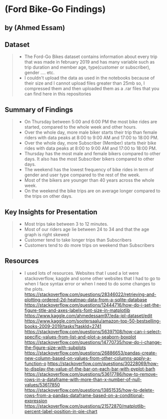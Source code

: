 # (Ford Bike-Go Findings)
## by (Ahmed Essam)


## Dataset

>- The Ford-Go Bikes dataset contains information about every trip that was made in february 2019 and has many variable such as trip duration and member age, type(customer or subscriber), gender .... etc. 
>- I couldn't upload the data as used in the notebooks because of their size and I cannot upload files greater than 25mb so, I compressed them and then uploaded them as a .rar files that you can find here in this repositories

## Summary of Findings

>- On Thursday between 5:00 and 6:00 PM the most bike rides are started, compared to the whole week and other hours.
>- Over the whole day, more male biker starts their trip than female riders with data peaks at 8:00 to 9:00 AM and 17:00 to 18:00 PM.
>- Over the whole day, more Subscriber (Member) starts their bike rides with data peaks at 8:00 to 9:00 AM and 17:00 to 18:00 PM.
>- Thursday has the most male and female bikers compared to other days. It also has the most Subscriber bikers compared to other days.
>- The weekend has the lowest frequency of bike rides in term of gender and user type compared to the rest of the week.
>- Most of the bikers are younger than 40 years across the whole week.
>- On the weekend the bike trips are on average longer compared to the trips on other days.

## Key Insights for Presentation

>- Most trips take between 3 to 12 minutes.
>- Most of our riders age lie between 24 to 34 and that the age graph is right skewed
>- Customer tend to take longer trips than Subscribers
>- Customers tend to do more trips on weekend than Subscribers


## Resources 
>- I used lots of resources. Websites that I used a lot were stackoverflow, kaggle and some other websites that I had to go to when I face syntax error or when I need to do some changes to the plots. 
>https://stackoverflow.com/questions/28346022/retrieving-and-plotting-ordered-2d-heatmap-data-from-a-sqlite-database
>https://stackoverflow.com/questions/12444716/how-do-i-set-the-figure-title-and-axes-labels-font-size-in-matplotlib
>https://www.kaggle.com/ahmedessam97/eda-ipl-dataset/edit
>https://www.kaggle.com/sootersaalu/amazon-top-50-bestselling-books-2009-2019/tasks?taskId=2741
>https://stackoverflow.com/questions/56397108/how-can-i-select-specific-values-from-list-and-plot-a-seaborn-boxplot
>https://stackoverflow.com/questions/14770735/how-do-i-change-the-figure-size-with-subplots
>https://stackoverflow.com/questions/26886653/pandas-create-new-column-based-on-values-from-other-columns-apply-a-function-o
>https://stackoverflow.com/questions/30228069/how-to-display-the-value-of-the-bar-on-each-bar-with-pyplot-barh
>https://stackoverflow.com/questions/53617786/how-to-remove-rows-in-a-dataframe-with-more-than-x-number-of-null-values/53617850
>https://stackoverflow.com/questions/13851535/how-to-delete-rows-from-a-pandas-dataframe-based-on-a-conditional-expression
>https://stackoverflow.com/questions/21572870/matplotlib-percent-label-position-in-pie-chart
